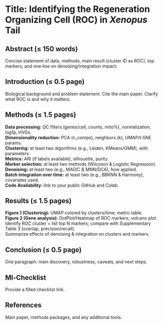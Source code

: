 # Title: Identifying the Regeneration Organizing Cell (ROC) in *Xenopus* Tail

## Abstract (≤ 150 words)
Concise statement of data, methods, main result (cluster ID as ROC), top markers, and one‑line on denoising/integration impact.

## Introduction (≤ 0.5 page)
Biological background and problem statement. Cite the main paper. Clarify what ROC is and why it matters.

## Methods (≤ 1.5 pages)
**Data processing:** QC filters (genes/cell, counts, mito%), normalization, log1p, HVGs.  
**Dimensionality reduction:** PCA (n_comps), neighbors (k), UMAP/t‑SNE params.  
**Clustering:** at least two algorithms (e.g., Leiden, KMeans/GMM), with parameters.  
**Metrics:** ARI (if labels available), silhouette, purity.  
**Marker selection:** at least two methods (Wilcoxon & Logistic Regression).  
**Denoising:** at least two (e.g., MAGIC & MNN/DCA), how applied.  
**Batch integration over time:** at least two (e.g., BBKNN & Harmony), covariates used.  
**Code Availability:** link to your public GitHub and Colab.

## Results (≤ 1.5 pages)
**Figure 1 (Clustering):** UMAP colored by clusters/time; metric table.  
**Figure 2 (Gene analysis):** DotPlot/Heatmap of ROC markers; volcano plot.  
Identify ROC cluster + list top N markers; compare with Supplementary Table 3 (overlap, precision/recall).  
Summarize effects of denoising & integration on clusters and markers.

## Conclusion (≤ 0.5 page)
One paragraph: main discovery, robustness, caveats, and next steps.

## MI‑Checklist
Provide a filled checklist link.

## References
Main paper, methods packages, and any additional tools.

